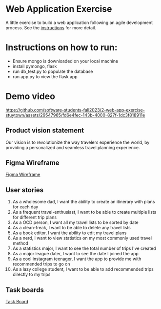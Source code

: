 # Web Application Exercise

A little exercise to build a web application following an agile development process. See the [instructions](instructions.md) for more detail.

# Instructions on how to run:
- Ensure mongo is downloaded on your local machine
- install pymongo, flask
- run db_test.py to populate the database
- run app.py to view the flask app

# Demo video


https://github.com/software-students-fall2023/2-web-app-exercise-stuytown/assets/29547965/fd6e4fec-143b-4000-827f-1dc3f818911e


## Product vision statement

Our vision is to revolutionize the way travelers experience the world, by providing a personalized and seamless travel planning experience. 

## Figma Wireframe
[Figma Wireframe](https://www.figma.com/file/EarscH4ytrWK8BirCvTeii/travel-planner?type=design&node-id=0%3A1&mode=design&t=wNXGkkXhTFyiHeYR-1)

## User stories
1. As a wholesome dad, I want the ability to create an itinerary with plans for each day
2. As a frequent travel-enthusiast, I want to be able to create multiple lists for different trip plans
3. As a OCD person, I want all my travel lists to be sorted by date
4. As a clean-freak, I want to be able to delete any travel lists 
5. As a book editor, I want the ability to edit my travel plans
6. As a nerd, I want to view statistics on my most commonly used travel method
7. As a statistics major, I want to see the total number of trips I've created
8. As a major league dater, I want to see the date I joined the app
9. As a cool instagram teenager, I want the app to provide me with recommended trips to go on
10. As a lazy college student, I want to be able to add recommended trips directly to my trips

## Task boards

[Task Board](https://github.com/orgs/software-students-fall2023/projects/11)

